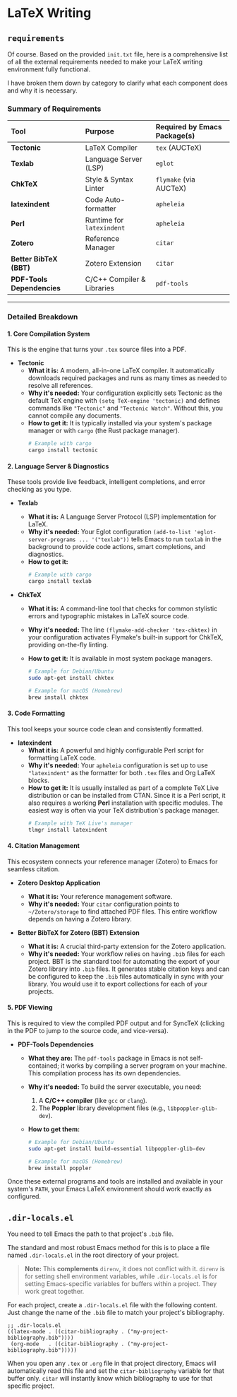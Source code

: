 # LaTeX Writing

## `requirements`

Of course. Based on the provided `init.txt` file, here is a comprehensive list of all the external requirements needed to make your LaTeX writing environment fully functional.

I have broken them down by category to clarify what each component does and why it is necessary.

### Summary of Requirements

| Tool                       | Purpose                    | Required by Emacs Package(s) |
| :------------------------- | :------------------------- | :--------------------------- |
| **Tectonic**               | LaTeX Compiler             | `tex` (AUCTeX)               |
| **Texlab**                 | Language Server (LSP)      | `eglot`                      |
| **ChkTeX**                 | Style & Syntax Linter      | `flymake` (via AUCTeX)       |
| **latexindent**            | Code Auto-formatter        | `apheleia`                   |
| **Perl**                   | Runtime for `latexindent`  | `apheleia`                   |
| **Zotero**                 | Reference Manager          | `citar`                      |
| **Better BibTeX (BBT)**    | Zotero Extension           | `citar`                      |
| **PDF-Tools Dependencies** | C/C++ Compiler & Libraries | `pdf-tools`                  |

---

### Detailed Breakdown

#### 1. Core Compilation System

This is the engine that turns your `.tex` source files into a PDF.

- **Tectonic**
  - **What it is:** A modern, all-in-one LaTeX compiler. It automatically downloads required packages and runs as many times as needed to resolve all references.
  - **Why it's needed:** Your configuration explicitly sets Tectonic as the default TeX engine with `(setq TeX-engine 'tectonic)` and defines commands like `"Tectonic"` and `"Tectonic Watch"`. Without this, you cannot compile any documents.
  - **How to get it:** It is typically installed via your system's package manager or with `cargo` (the Rust package manager).
    ```bash
    # Example with cargo
    cargo install tectonic
    ```

#### 2. Language Server & Diagnostics

These tools provide live feedback, intelligent completions, and error checking as you type.

- **Texlab**
  - **What it is:** A Language Server Protocol (LSP) implementation for LaTeX.
  - **Why it's needed:** Your Eglot configuration `(add-to-list 'eglot-server-programs ... '("texlab"))` tells Emacs to run `texlab` in the background to provide code actions, smart completions, and diagnostics.
  - **How to get it:**
    ```bash
    # Example with cargo
    cargo install texlab
    ```

- **ChkTeX**
  - **What it is:** A command-line tool that checks for common stylistic errors and typographic mistakes in LaTeX source code.
  - **Why it's needed:** The line `(flymake-add-checker 'tex-chktex)` in your configuration activates Flymake's built-in support for ChkTeX, providing on-the-fly linting.
  - **How to get it:** It is available in most system package managers.

    ```bash
    # Example for Debian/Ubuntu
    sudo apt-get install chktex

    # Example for macOS (Homebrew)
    brew install chktex
    ```

#### 3. Code Formatting

This tool keeps your source code clean and consistently formatted.

- **latexindent**
  - **What it is:** A powerful and highly configurable Perl script for formatting LaTeX code.
  - **Why it's needed:** Your `apheleia` configuration is set up to use `"latexindent"` as the formatter for both `.tex` files and Org LaTeX blocks.
  - **How to get it:** It is usually installed as part of a complete TeX Live distribution or can be installed from CTAN. Since it is a Perl script, it also requires a working **Perl** installation with specific modules. The easiest way is often via your TeX distribution's package manager.
    ```bash
    # Example with TeX Live's manager
    tlmgr install latexindent
    ```

#### 4. Citation Management

This ecosystem connects your reference manager (Zotero) to Emacs for seamless citation.

- **Zotero Desktop Application**
  - **What it is:** Your reference management software.
  - **Why it's needed:** Your `citar` configuration points to `~/Zotero/storage` to find attached PDF files. This entire workflow depends on having a Zotero library.

- **Better BibTeX for Zotero (BBT) Extension**
  - **What it is:** A crucial third-party extension for the Zotero application.
  - **Why it's needed:** Your workflow relies on having `.bib` files for each project. BBT is the standard tool for automating the export of your Zotero library into `.bib` files. It generates stable citation keys and can be configured to keep the `.bib` files automatically in sync with your library. You would use it to export collections for each of your projects.

#### 5. PDF Viewing

This is required to view the compiled PDF output and for SyncTeX (clicking in the PDF to jump to the source code, and vice-versa).

- **PDF-Tools Dependencies**
  - **What they are:** The `pdf-tools` package in Emacs is not self-contained; it works by compiling a server program on your machine. This compilation process has its own dependencies.
  - **Why it's needed:** To build the server executable, you need:
    1.  A **C/C++ compiler** (like `gcc` or `clang`).
    2.  The **Poppler** library development files (e.g., `libpoppler-glib-dev`).
  - **How to get them:**

    ```bash
    # Example for Debian/Ubuntu
    sudo apt-get install build-essential libpoppler-glib-dev

    # Example for macOS (Homebrew)
    brew install poppler
    ```

Once these external programs and tools are installed and available in your system's `PATH`, your Emacs LaTeX environment should work exactly as configured.

## `.dir-locals.el`

You need to tell Emacs the path to that project's `.bib` file.

The standard and most robust Emacs method for this is to place a file named `.dir-locals.el` in the root directory of your project.

> **Note:** This **complements** `direnv`, it does not conflict with it. `direnv` is for setting shell environment variables, while `.dir-locals.el` is for setting Emacs-specific variables for buffers within a project. They work great together.

For each project, create a `.dir-locals.el` file with the following content. Just change the name of the `.bib` file to match your project's bibliography.

```emacs-lisp
;; .dir-locals.el
((latex-mode . ((citar-bibliography . ("my-project-bibliography.bib"))))
 (org-mode   . ((citar-bibliography . ("my-project-bibliography.bib")))))
```

When you open any `.tex` or `.org` file in that project directory, Emacs will automatically read this file and set the `citar-bibliography` variable for that buffer only. `citar` will instantly know which bibliography to use for that specific project.

